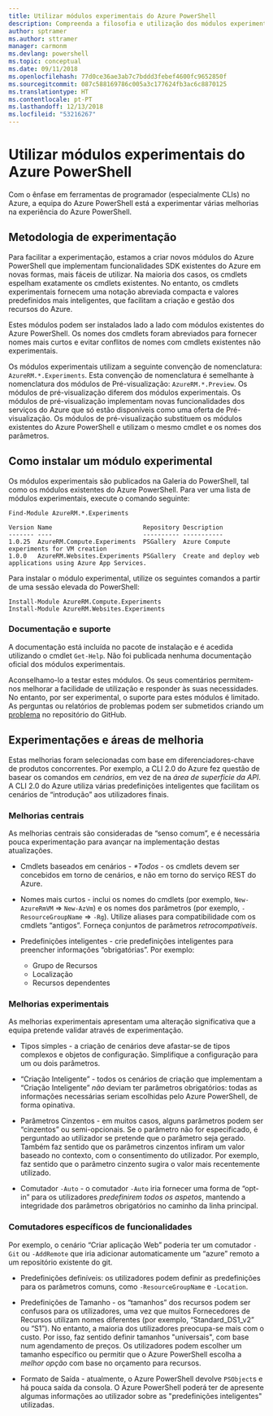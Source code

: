 ```yaml
---
title: Utilizar módulos experimentais do Azure PowerShell
description: Compreenda a filosofia e utilização dos módulos experimentais do Azure PowerShell.
author: sptramer
ms.author: sttramer
manager: carmonm
ms.devlang: powershell
ms.topic: conceptual
ms.date: 09/11/2018
ms.openlocfilehash: 77d0ce36ae3ab7c7bddd3febef4600fc9652850f
ms.sourcegitcommit: 087c588169786c005a3c177624fb3ac6c8870125
ms.translationtype: HT
ms.contentlocale: pt-PT
ms.lasthandoff: 12/13/2018
ms.locfileid: "53216267"
---
```

# <a name="use-experimental-azure-powershell-modules"></a>Utilizar módulos experimentais do Azure PowerShell

Com o ênfase em ferramentas de programador (especialmente CLIs) no Azure, a equipa do Azure PowerShell está a experimentar várias melhorias na experiência do Azure PowerShell.

## <a name="experimentation-methodology"></a>Metodologia de experimentação

Para facilitar a experimentação, estamos a criar novos módulos do Azure PowerShell que implementam funcionalidades SDK existentes do Azure em novas formas, mais fáceis de utilizar. Na maioria dos casos, os cmdlets espelham exatamente os cmdlets existentes. No entanto, os cmdlets experimentais fornecem uma notação abreviada compacta e valores predefinidos mais inteligentes, que facilitam a criação e gestão dos recursos do Azure.

Estes módulos podem ser instalados lado a lado com módulos existentes do Azure PowerShell. Os nomes dos cmdlets foram abreviados para fornecer nomes mais curtos e evitar conflitos de nomes com cmdlets existentes não experimentais.

Os módulos experimentais utilizam a seguinte convenção de nomenclatura: `AzureRM.*.Experiments`. Esta convenção de nomenclatura é semelhante à nomenclatura dos módulos de Pré-visualização: `AzureRM.*.Preview`. Os módulos de pré-visualização diferem dos módulos experimentais. Os módulos de pré-visualização implementam novas funcionalidades dos serviços do Azure que só estão disponíveis como uma oferta de Pré-visualização. Os módulos de pré-visualização substituem os módulos existentes do Azure PowerShell e utilizam o mesmo cmdlet e os nomes dos parâmetros.

## <a name="how-to-install-an-experimental-module"></a>Como instalar um módulo experimental

Os módulos experimentais são publicados na Galeria do PowerShell, tal como os módulos existentes do Azure PowerShell. Para ver uma lista de módulos experimentais, execute o comando seguinte:

```azurepowershell-interactive
Find-Module AzureRM.*.Experiments
```

```output
Version Name                         Repository Description
------- ----                         ---------- -----------
1.0.25  AzureRM.Compute.Experiments  PSGallery  Azure Compute experiments for VM creation
1.0.0   AzureRM.Websites.Experiments PSGallery  Create and deploy web applications using Azure App Services.
```

Para instalar o módulo experimental, utilize os seguintes comandos a partir de uma sessão elevada do PowerShell:

```azurepowershell-interactive
Install-Module AzureRM.Compute.Experiments
Install-Module AzureRM.Websites.Experiments
```

### <a name="documentation-and-support"></a>Documentação e suporte

A documentação está incluída no pacote de instalação e é acedida utilizando o cmdlet `Get-Help`. Não foi publicada nenhuma documentação oficial dos módulos experimentais.

Aconselhamo-lo a testar estes módulos. Os seus comentários permitem-nos melhorar a facilidade de utilização e responder às suas necessidades. No entanto, por ser experimental, o suporte para estes módulos é limitado. As perguntas ou relatórios de problemas podem ser submetidos criando um [problema](https://github.com/Azure/azure-powershell/issues) no repositório do GitHub.

## <a name="experiments-and-areas-of-improvement"></a>Experimentações e áreas de melhoria

Estas melhorias foram selecionadas com base em diferenciadores-chave de produtos concorrentes. Por exemplo, a CLI 2.0 do Azure fez questão de basear os comandos em _cenários_, em vez de na _área de superfície da API_.
A CLI 2.0 do Azure utiliza várias predefinições inteligentes que facilitam os cenários de “introdução” aos utilizadores finais.

### <a name="core-improvements"></a>Melhorias centrais

As melhorias centrais são consideradas de “senso comum”, e é necessária pouca experimentação para avançar na implementação destas atualizações.

- Cmdlets baseados em cenários - <em>*Todos</em> - os cmdlets devem ser concebidos em torno de cenários, e não em torno do serviço REST do Azure.

- Nomes mais curtos - inclui os nomes do cmdlets (por exemplo, `New-AzureRmVM` => `New-AzVm`) e os nomes dos parâmetros (por exemplo, `-ResourceGroupName` => `-Rg`). Utilize aliases para compatibilidade com os cmdlets “antigos”. Forneça conjuntos de parâmetros _retrocompatíveis_.

- Predefinições inteligentes - crie predefinições inteligentes para preencher informações “obrigatórias”. Por exemplo:
  - Grupo de Recursos
  - Localização
  - Recursos dependentes

### <a name="experimental-improvements"></a>Melhorias experimentais

As melhorias experimentais apresentam uma alteração significativa que a equipa pretende validar através de experimentação.

- Tipos simples - a criação de cenários deve afastar-se de tipos complexos e objetos de configuração. Simplifique a configuração para um ou dois parâmetros.

- “Criação Inteligente” - todos os cenários de criação que implementam a “Criação Inteligente” _não_ deviam ter parâmetros obrigatórios: todas as informações necessárias seriam escolhidas pelo Azure PowerShell, de forma opinativa.

- Parâmetros Cinzentos - em muitos casos, alguns parâmetros podem ser “cinzentos” ou semi-opcionais. Se o parâmetro não for especificado, é perguntado ao utilizador se pretende que o parâmetro seja gerado. Também faz sentido que os parâmetros cinzentos infiram um valor baseado no contexto, com o consentimento do utilizador.
  Por exemplo, faz sentido que o parâmetro cinzento sugira o valor mais recentemente utilizado.

- Comutador `-Auto` - o comutador `-Auto` iria fornecer uma forma de “opt-in” para os utilizadores _predefinirem todos os aspetos_, mantendo a integridade dos parâmetros obrigatórios no caminho da linha principal.

### <a name="feature-specific-switches"></a>Comutadores específicos de funcionalidades

Por exemplo, o cenário “Criar aplicação Web” poderia ter um comutador `-Git` ou `-AddRemote` que iria adicionar automaticamente um “azure” remoto a um repositório existente do git.

- Predefinições definíveis: os utilizadores podem definir as predefinições para os parâmetros comuns, como `-ResourceGroupName` e `-Location`.

- Predefinições de Tamanho - os “tamanhos” dos recursos podem ser confusos para os utilizadores, uma vez que muitos Fornecedores de Recursos utilizam nomes diferentes (por exemplo, “Standard\_DS1\_v2” ou “S1”). No entanto, a maioria dos utilizadores preocupa-se mais com o custo. Por isso, faz sentido definir tamanhos "universais", com base num agendamento de preços. Os utilizadores podem escolher um tamanho específico ou permitir que o Azure PowerShell escolha a _melhor opção_ com base no orçamento para recursos.

- Formato de Saída - atualmente, o Azure PowerShell devolve `PSObject`s e há pouca saída da consola. O Azure PowerShell poderá ter de apresente algumas informações ao utilizador sobre as "predefinições inteligentes" utilizadas.
